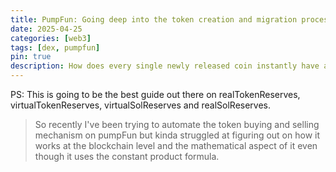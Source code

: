 ```yaml
---
title: PumpFun: Going deep into the token creation and migration process.
date: 2025-04-25
categories: [web3]
tags: [dex, pumpfun]    
pin: true
description: How does every single newly released coin instantly have a market cap of $5,000???!
---
```


PS: This is going to be the best guide out there on realTokenReserves, virtualTokenReserves, virtualSolReserves and realSolReserves.

> So recently I've been trying to automate the token buying and selling mechanism on pumpFun but kinda struggled at figuring out on how it works at the blockchain level and the mathematical aspect of it even though it uses the constant product formula.
